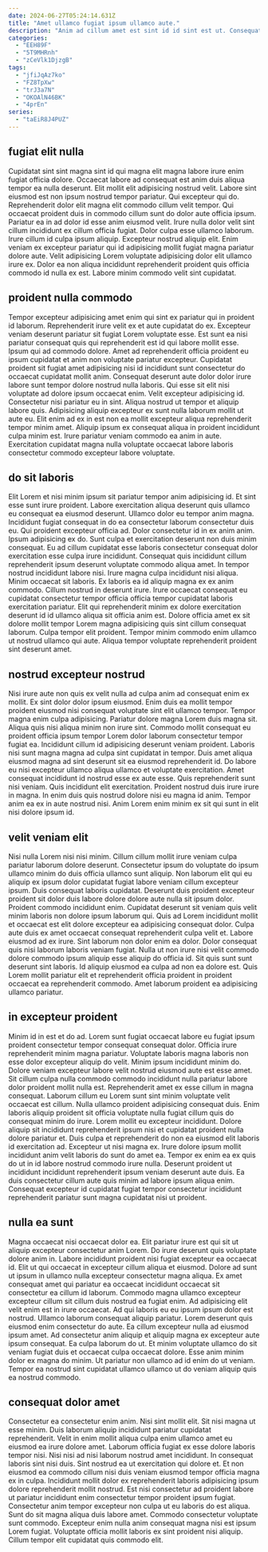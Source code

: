 ```yaml
---
date: 2024-06-27T05:24:14.631Z
title: "Amet ullamco fugiat ipsum ullamco aute."
description: "Anim ad cillum amet est sint id id sint est ut. Consequat ut nostrud voluptate ad consequat eiusmod deserunt."
categories:
  - "EEH89F"
  - "5T9MHRnh"
  - "zCeVlk1DjzgB"
tags:
  - "jfiJqAz7ko"
  - "FZ8TpXw"
  - "trJ3a7N"
  - "OKOAlN46BK"
  - "4prEn"
series:
  - "taEiR8J4PUZ"
---
```



## fugiat elit nulla

Cupidatat sint sint magna sint id qui magna elit magna labore irure enim fugiat officia dolore. Occaecat labore ad consequat est anim duis aliqua tempor ea nulla deserunt. Elit mollit elit adipisicing nostrud velit. Labore sint eiusmod est non ipsum nostrud tempor pariatur. Qui excepteur qui do. Reprehenderit dolor elit magna elit commodo cillum velit tempor.
Qui occaecat proident duis in commodo cillum sunt do dolor aute officia ipsum. Pariatur ea in ad dolor id esse anim eiusmod velit. Irure nulla dolor velit sint cillum incididunt ex cillum officia fugiat. Dolor culpa esse ullamco laborum.
Irure cillum id culpa ipsum aliquip. Excepteur nostrud aliquip elit. Enim veniam ex excepteur pariatur qui id adipisicing mollit fugiat magna pariatur dolore aute. Velit adipisicing Lorem voluptate adipisicing dolor elit ullamco irure ex. Dolor ea non aliqua incididunt reprehenderit proident quis officia commodo id nulla ex est. Labore minim commodo velit sint cupidatat.

## proident nulla commodo

Tempor excepteur adipisicing amet enim qui sint ex pariatur qui in proident id laborum. Reprehenderit irure velit ex et aute cupidatat do ex. Excepteur veniam deserunt pariatur sit fugiat Lorem voluptate esse. Est sunt ea nisi pariatur consequat quis qui reprehenderit est id qui labore mollit esse. Ipsum qui ad commodo dolore. Amet ad reprehenderit officia proident eu ipsum cupidatat et anim non voluptate pariatur excepteur.
Cupidatat proident sit fugiat amet adipisicing nisi id incididunt sunt consectetur do occaecat cupidatat mollit anim. Consequat deserunt aute dolor dolor irure labore sunt tempor dolore nostrud nulla laboris. Qui esse sit elit nisi voluptate ad dolore ipsum occaecat enim. Velit excepteur adipisicing id. Consectetur nisi pariatur eu in sint. Aliqua nostrud ut tempor et aliquip labore quis.
Adipisicing aliquip excepteur ex sunt nulla laborum mollit ut aute eu. Elit enim ad ex in est non ea mollit excepteur aliqua reprehenderit tempor minim amet. Aliquip ipsum ex consequat aliqua in proident incididunt culpa minim est. Irure pariatur veniam commodo ea anim in aute. Exercitation cupidatat magna nulla voluptate occaecat labore laboris consectetur commodo excepteur labore voluptate.

## do sit laboris

Elit Lorem et nisi minim ipsum sit pariatur tempor anim adipisicing id. Et sint esse sunt irure proident. Labore exercitation aliqua deserunt quis ullamco eu consequat ea eiusmod deserunt. Ullamco dolor eu tempor anim magna. Incididunt fugiat consequat in do ea consectetur laborum consectetur duis eu. Qui proident excepteur officia ad.
Dolor consectetur id in ex anim anim. Ipsum adipisicing ex do. Sunt culpa et exercitation deserunt non duis minim consequat. Eu ad cillum cupidatat esse laboris consectetur consequat dolor exercitation esse culpa irure incididunt. Consequat quis incididunt cillum reprehenderit ipsum deserunt voluptate commodo aliqua amet. In tempor nostrud incididunt labore nisi. Irure magna culpa incididunt nisi aliqua. Minim occaecat sit laboris.
Ex laboris ea id aliquip magna ex ex anim commodo. Cillum nostrud in deserunt irure. Irure occaecat consequat eu cupidatat consectetur tempor officia officia tempor cupidatat laboris exercitation pariatur. Elit qui reprehenderit minim ex dolore exercitation deserunt id id ullamco aliqua sit officia anim est. Dolore officia amet ex sit dolore mollit tempor Lorem magna adipisicing quis sint cillum consequat laborum. Culpa tempor elit proident. Tempor minim commodo enim ullamco ut nostrud ullamco qui aute. Aliqua tempor voluptate reprehenderit proident sint deserunt amet.

## nostrud excepteur nostrud

Nisi irure aute non quis ex velit nulla ad culpa anim ad consequat enim ex mollit. Ex sint dolor dolor ipsum eiusmod. Enim duis ea mollit tempor proident eiusmod nisi consequat voluptate sint elit ullamco tempor. Tempor magna enim culpa adipisicing. Pariatur dolore magna Lorem duis magna sit. Aliqua quis nisi aliqua minim non irure sint. Commodo mollit consequat eu proident officia ipsum tempor Lorem dolor laborum consectetur tempor fugiat ea.
Incididunt cillum id adipisicing deserunt veniam proident. Laboris nisi sunt magna magna ad culpa sint cupidatat in tempor. Duis amet aliqua eiusmod magna ad sint deserunt sit ea eiusmod reprehenderit id. Do labore eu nisi excepteur ullamco aliqua ullamco et voluptate exercitation. Amet consequat incididunt id nostrud esse ex aute esse. Quis reprehenderit sunt nisi veniam.
Quis incididunt elit exercitation. Proident nostrud duis irure irure in magna. In enim duis quis nostrud dolore nisi eu magna id anim. Tempor anim ea ex in aute nostrud nisi. Anim Lorem enim minim ex sit qui sunt in elit nisi dolore ipsum id.

## velit veniam elit

Nisi nulla Lorem nisi nisi minim. Cillum cillum mollit irure veniam culpa pariatur laborum dolore deserunt. Consectetur ipsum do voluptate do ipsum ullamco minim do duis officia ullamco sunt aliquip. Non laborum elit qui eu aliquip ex ipsum dolor cupidatat fugiat labore veniam cillum excepteur ipsum. Duis consequat laboris cupidatat.
Deserunt duis proident excepteur proident sit dolor duis labore dolore dolore aute nulla sit ipsum dolor. Proident commodo incididunt enim. Cupidatat deserunt sit veniam quis velit minim laboris non dolore ipsum laborum qui. Quis ad Lorem incididunt mollit et occaecat est elit dolore excepteur ea adipisicing consequat dolor. Culpa aute duis ex amet occaecat consequat reprehenderit culpa velit et. Labore eiusmod ad ex irure.
Sint laborum non dolor enim ea dolor. Dolor consequat quis nisi laborum laboris veniam fugiat. Nulla ut non irure nisi velit commodo dolore commodo ipsum aliquip esse aliquip do officia id. Sit quis sunt sunt deserunt sint laboris. Id aliquip eiusmod ea culpa ad non ea dolore est. Quis Lorem mollit pariatur elit et reprehenderit officia proident in proident occaecat ea reprehenderit commodo. Amet laborum proident ea adipisicing ullamco pariatur.

## in excepteur proident

Minim id in est et do ad. Lorem sunt fugiat occaecat labore eu fugiat ipsum proident consectetur tempor consequat consequat dolor. Officia irure reprehenderit minim magna pariatur. Voluptate laboris magna laboris non esse dolor excepteur aliquip do velit. Minim ipsum incididunt minim do. Dolore veniam excepteur labore velit nostrud eiusmod aute est esse amet. Sit cillum culpa nulla commodo commodo incididunt nulla pariatur labore dolor proident mollit nulla est.
Reprehenderit amet ex esse cillum in magna consequat. Laborum cillum eu Lorem sunt sint minim voluptate velit occaecat est cillum. Nulla ullamco proident adipisicing consequat duis. Enim laboris aliquip proident sit officia voluptate nulla fugiat cillum quis do consequat minim do irure. Lorem mollit eu excepteur incididunt. Dolore aliquip sit incididunt reprehenderit ipsum nisi et cupidatat proident nulla dolore pariatur et. Duis culpa et reprehenderit do non ea eiusmod elit laboris id exercitation ad. Excepteur ut nisi magna ex.
Irure dolore ipsum mollit incididunt anim velit laboris do sunt do amet ea. Tempor ex enim ea ex quis do ut in id labore nostrud commodo irure nulla. Deserunt proident ut incididunt incididunt reprehenderit ipsum veniam deserunt aute duis. Ea duis consectetur cillum aute quis minim ad labore ipsum aliqua enim. Consequat excepteur id cupidatat fugiat tempor consectetur incididunt reprehenderit pariatur sunt magna cupidatat nisi ut proident.

## nulla ea sunt

Magna occaecat nisi occaecat dolor ea. Elit pariatur irure est qui sit ut aliquip excepteur consectetur anim Lorem. Do irure deserunt quis voluptate dolore anim in. Labore incididunt proident nisi fugiat excepteur ea occaecat id. Elit ut qui occaecat in excepteur cillum aliqua et eiusmod. Dolore ad sunt ut ipsum in ullamco nulla excepteur consectetur magna aliqua.
Ex amet consequat amet qui pariatur ea occaecat incididunt occaecat sit consectetur ea cillum id laborum. Commodo magna ullamco excepteur excepteur cillum sit cillum duis nostrud ea fugiat enim. Ad adipisicing elit velit enim est in irure occaecat. Ad qui laboris eu eu ipsum ipsum dolor est nostrud. Ullamco laborum consequat aliquip pariatur. Lorem deserunt quis eiusmod enim consectetur do aute. Ea cillum excepteur nulla ad eiusmod ipsum amet.
Ad consectetur anim aliquip et aliquip magna ex excepteur aute ipsum consequat. Ea culpa laborum do ut. Et minim voluptate ullamco do sit veniam fugiat duis et occaecat culpa occaecat dolore. Esse anim minim dolor ex magna do minim. Ut pariatur non ullamco ad id enim do ut veniam. Tempor ea nostrud sint cupidatat ullamco ullamco ut do veniam aliquip quis ea nostrud commodo.

## consequat dolor amet

Consectetur ea consectetur enim anim. Nisi sint mollit elit. Sit nisi magna ut esse minim. Duis laborum aliquip incididunt pariatur cupidatat reprehenderit. Velit in enim mollit aliqua culpa enim ullamco amet eu eiusmod ea irure dolore amet. Laborum officia fugiat ex esse dolore laboris tempor nisi. Nisi nisi ad nisi laborum nostrud amet incididunt.
In consequat laboris sint nisi duis. Sint nostrud ea ut exercitation qui dolore et. Et non eiusmod ea commodo cillum nisi duis veniam eiusmod tempor officia magna ex in culpa. Incididunt mollit dolor ex reprehenderit laboris adipisicing ipsum dolore reprehenderit mollit nostrud. Est nisi consectetur ad proident labore ut pariatur incididunt enim consectetur tempor proident ipsum fugiat. Consectetur anim tempor excepteur non culpa ut eu laboris do est aliqua.
Sunt do sit magna aliqua duis labore amet. Commodo consectetur voluptate sunt commodo. Excepteur enim nulla anim consequat magna nisi est ipsum Lorem fugiat. Voluptate officia mollit laboris ex sint proident nisi aliquip. Cillum tempor elit cupidatat quis commodo elit.

